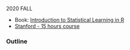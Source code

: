 2020 FALL  


- Book: [Introduction to Statistical Learning in R](http://faculty.marshall.usc.edu/gareth-james/ISL/index.html)
- [Stanford - 15 hours course](https://www.r-bloggers.com/in-depth-introduction-to-machine-learning-in-15-hours-of-expert-videos/)
### Outline
